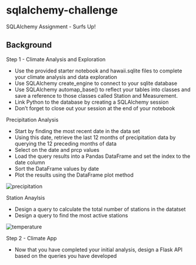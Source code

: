 # sqlalchemy-challenge
SQLAlchemy Assignment - Surfs Up!

## Background
Step 1 - Climate Analysis and Exploration
* Use the provided starter notebook and hawaii.sqlite files to complete your climate analysis and data exploration
* Use SQLAlchemy create_engine to connect to your sqlite database
* Use SQLAlchemy automap_base() to reflect your tables into classes and save a reference to those classes called Station and Measurement.
* Link Python to the database by creating a SQLAlchemy session
* Don’t forget to close out your session at the end of your notebook

Precipitation Analysis
* Start by finding the most recent date in the data set
* Using this date, retrieve the last 12 months of precipitation data by querying the 12 preceding months of data
* Select on the date and prcp values
* Load the query results into a Pandas DataFrame and set the index to the date column
* Sort the DataFrame values by date
* Plot the results using the DataFrame plot method

![precipitation](https://user-images.githubusercontent.com/22499952/119429386-baef3d00-bcdc-11eb-8d89-225bf16660b9.png)

Station Anaylsis
* Design a query to calculate the total number of stations in the datatset
* Design a query to find the most active stations

![temperature](https://user-images.githubusercontent.com/22499952/119429405-c04c8780-bcdc-11eb-8b46-4bc1b5349f20.png)

Step 2 - Climate App
* Now that you have completed your initial analysis, design a Flask API based on the queries you have developed
